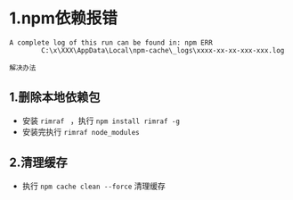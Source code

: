 # 1.npm依赖报错

```npm
A complete log of this run can be found in: npm ERR 
		C:\x\XXX\AppData\Local\npm-cache\_logs\xxxx-xx-xx-xxx-xxx.log
```

`解决办法`

## 1.删除本地依赖包

- 安装 `rimraf ` ，执行 `npm install rimraf -g`
- 安装完执行  `rimraf node_modules`

## 2.清理缓存

- 执行 `npm cache clean --force` 清理缓存